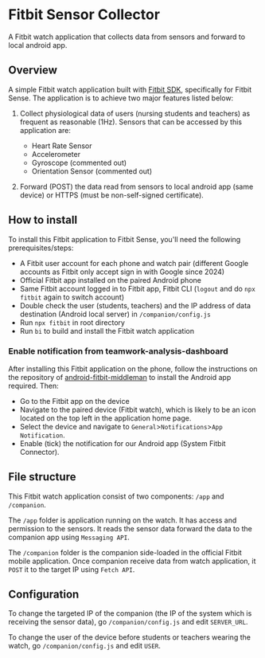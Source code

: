 # Fitbit Sensor Collector

A Fitbit watch application that collects data from sensors and forward to local android app.

## Overview

A simple Fitbit watch application built with [Fitbit SDK](https://dev.fitbit.com/), specifically for Fitbit Sense. The application is to achieve two major features listed below:

1. Collect physiological data of users (nursing students and teachers) as frequent as reasonable (1Hz). Sensors that can be accessed by this application are:

   - Heart Rate Sensor
   - Accelerometer
   - Gyroscope (commented out)
   - Orientation Sensor (commented out)

2. Forward (POST) the data read from sensors to local android app (same device) or HTTPS (must be non-self-signed certificate).

## How to install

To install this Fitbit application to Fitbit Sense, you'll need the following prerequisites/steps:

- A Fitbit user account for each phone and watch pair (different Google accounts as Fitbit only accept sign in with Google since 2024)
- Official Fitbit app installed on the paired Android phone
- Same Fitbit account logged in to Fitbit app, Fitbit CLI (`logout` and do `npx fitbit` again to switch account)
- Double check the user (students, teachers) and the IP address of data destination (Android local server) in `/companion/config.js`
- Run `npx fitbit` in root directory
- Run `bi` to build and install the Fitbit watch application

### Enable notification from teamwork-analysis-dashboard
After installing this Fitbit application on the phone, follow the instructions on the repository of [android-fitbit-middleman](https://github.com/Teamwork-Analytics/android-fitbit-middleman) to install the Android app required. Then:
- Go to the Fitbit app on the device
- Navigate to the paired device (Fitbit watch), which is likely to be an icon located on the top left in the application home page.
- Select the device and navigate to `General`>`Notifications`>`App Notification`.
- Enable (tick) the notification for our Android app (System Fitbit Connector).

## File structure

This Fitbit watch application consist of two components: `/app` and `/companion`.

The `/app` folder is application running on the watch. It has access and permission to the sensors. It reads the sensor data forward the data to the companion app using `Messaging API`.

The `/companion` folder is the companion side-loaded in the official Fitbit mobile application. Once companion receive data from watch application, it `POST` it to the target IP using `Fetch API`.

## Configuration

To change the targeted IP of the companion (the IP of the system which is receiving the sensor data), go `/companion/config.js` and edit `SERVER_URL`.

To change the user of the device before students or teachers wearing the watch, go `/companion/config.js` and edit `USER`.
